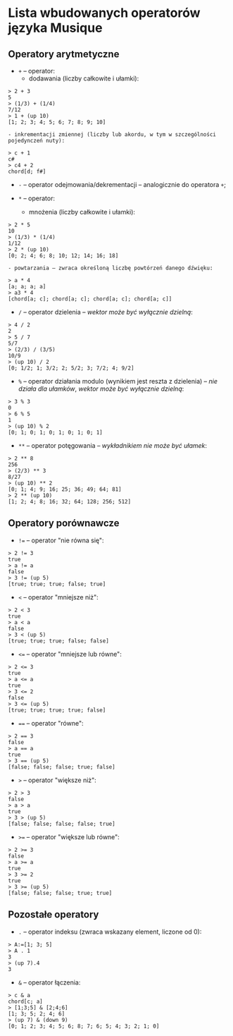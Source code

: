 # Lista wbudowanych operatorów języka Musique

## Operatory arytmetyczne

- `+` – operator:
	- dodawania (liczby całkowite i ułamki):
```
> 2 + 3
5
> (1/3) + (1/4)
7/12
> 1 + (up 10)
[1; 2; 3; 4; 5; 6; 7; 8; 9; 10]
```

	- inkrementacji zmiennej (liczby lub akordu, w tym w szczególności pojedynczeń nuty):

```
> c + 1
c#
> c4 + 2
chord[d; f#]
```

- `-` – operator odejmowania/dekrementacji – analogicznie do operatora `+`;

- `*` – operator:

	- mnożenia (liczby całkowite i ułamki):

```
> 2 * 5
10
> (1/3) * (1/4)
1/12
> 2 * (up 10)
[0; 2; 4; 6; 8; 10; 12; 14; 16; 18]
```

	- powtarzania – zwraca określoną liczbę powtórzeń danego dźwięku:

```
> a * 4
[a; a; a; a]
> a3 * 4
[chord[a; c]; chord[a; c]; chord[a; c]; chord[a; c]]
```

- `/` – operator dzielenia – *wektor może być wyłącznie dzielną*:

```
> 4 / 2
2
> 5 / 7
5/7
> (2/3) / (3/5)
10/9
> (up 10) / 2
[0; 1/2; 1; 3/2; 2; 5/2; 3; 7/2; 4; 9/2]
```

- `%` – operator działania modulo (wynikiem jest reszta z dzielenia) – *nie działa dla ułamków*, *wektor może być wyłącznie dzielną*:

```
> 3 % 3
0
> 6 % 5
1
> (up 10) % 2
[0; 1; 0; 1; 0; 1; 0; 1; 0; 1]
```

- `**` – operator potęgowania – *wykładnikiem nie może być ułamek*:

```
> 2 ** 8
256
> (2/3) ** 3
8/27
> (up 10) ** 2
[0; 1; 4; 9; 16; 25; 36; 49; 64; 81]
> 2 ** (up 10)
[1; 2; 4; 8; 16; 32; 64; 128; 256; 512]
```

## Operatory porównawcze

- `!=` – operator "nie równa się":

```
> 2 != 3
true
> a != a
false
> 3 != (up 5)
[true; true; true; false; true]
```

- `<` – operator "mniejsze niż":

```
> 2 < 3
true
> a < a
false
> 3 < (up 5)
[true; true; true; false; false]
```

- `<=` – operator "mniejsze lub równe":

```
> 2 <= 3
true
> a <= a
true
> 3 <= 2
false
> 3 <= (up 5)
[true; true; true; true; false]
```

- `==` – operator "równe":

```
> 2 == 3
false
> a == a
true
> 3 == (up 5)
[false; false; false; true; false]
```

- `>` – operator "większe niż":

```
> 2 > 3
false
> a > a
true
> 3 > (up 5)
[false; false; false; false; true]
```

- `>=` – operator "większe lub równe":

```
> 2 >= 3
false
> a >= a
true
> 3 >= 2
true
> 3 >= (up 5)
[false; false; false; true; true]
```

## Pozostałe operatory

- `.` – operator indeksu (zwraca wskazany element, liczone od 0):

```
> A:=[1; 3; 5]
> A . 1
3
> (up 7).4
3
```

- `&` – operator łączenia:

```
> c & a
chord[c; a]
> [1;3;5] & [2;4;6]
[1; 3; 5; 2; 4; 6]
> (up 7) & (down 9)
[0; 1; 2; 3; 4; 5; 6; 8; 7; 6; 5; 4; 3; 2; 1; 0]
```
